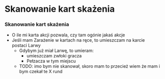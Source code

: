 # Skanowanie kart skażenia

### Skanowanie kart skażenia
- O ile mi karta akcji pozwala, czy tam ogónie jakaś akcje
- Jeśli mam Zarażenie w kartach na ręce, to umieszczam na karcie postaci Larwy
    - Gdybym już miał Larwę, to umieram:
        - umieszczam zwłoki gracza
        - Pełzacza w tym miejscu
    - TODO: imo bym nie skanował, skoro mam to przecież wiem że mam i bym czekał te X rund